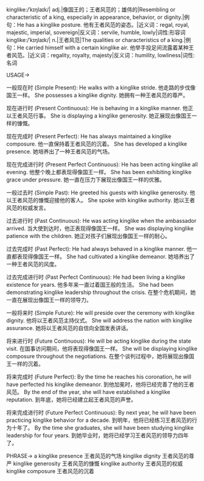 kinglike:/ˈkɪŋlaɪk/| adj.|像国王的；王者风范的；雄伟的|Resembling or characteristic of a king, especially in appearance, behavior, or dignity.|例句：He has a kinglike posture. 他有王者风范的姿态。|近义词：regal, royal, majestic, imperial, sovereign|反义词：servile, humble, lowly|词性:形容词
kinglike:/ˈkɪŋlaɪk/| n.|王者风范|The qualities or characteristics of a king.|例句：He carried himself with a certain kinglike air. 他举手投足间流露着某种王者风范。|近义词：regality, royalty, majesty|反义词：humility, lowliness|词性:名词


USAGE->

一般现在时 (Simple Present):
He walks with a kinglike stride.  他走路的步伐像国王一样。
She possesses a kinglike dignity. 她拥有一种王者风范的尊严。

现在进行时 (Present Continuous):
He is behaving in a kinglike manner. 他正以王者风范行事。
She is displaying a kinglike generosity. 她正展现出像国王一样的慷慨。

现在完成时 (Present Perfect):
He has always maintained a kinglike composure. 他一直保持着王者风范的沉着。
She has developed a kinglike presence. 她培养出了一种王者风范的气场。

现在完成进行时 (Present Perfect Continuous):
He has been acting kinglike all evening. 他整个晚上都表现得像国王一样。
She has been exhibiting kinglike grace under pressure. 她一直在压力下展现出像国王一样的优雅。

一般过去时 (Simple Past):
He greeted his guests with kinglike generosity. 他以王者风范的慷慨迎接他的客人。
She spoke with kinglike authority. 她以王者风范的权威发言。

过去进行时 (Past Continuous):
He was acting kinglike when the ambassador arrived. 当大使到达时，他正表现得像国王一样。
She was displaying kinglike patience with the children. 她正对孩子们展现出像国王一样的耐心。

过去完成时 (Past Perfect):
He had always behaved in a kinglike manner. 他一直都表现得像国王一样。
She had cultivated a kinglike demeanor. 她培养出了一种王者风范的风度。

过去完成进行时 (Past Perfect Continuous):
He had been living a kinglike existence for years. 他多年来一直过着国王般的生活。
She had been demonstrating kinglike leadership throughout the crisis. 在整个危机期间，她一直在展现出像国王一样的领导力。

一般将来时 (Simple Future):
He will preside over the ceremony with kinglike dignity. 他将以王者风范主持仪式。
She will address the nation with kinglike assurance. 她将以王者风范的自信向全国发表讲话。

将来进行时 (Future Continuous):
He will be acting kinglike during the state visit. 在国事访问期间，他将表现得像国王一样。
She will be displaying kinglike composure throughout the negotiations. 在整个谈判过程中，她将展现出像国王一样的沉着。

将来完成时 (Future Perfect):
By the time he reaches his coronation, he will have perfected his kinglike demeanor. 到他加冕时，他将已经完善了他的王者风范。
By the end of the year, she will have established a kinglike reputation. 到年底，她将已经建立起王者风范的声誉。

将来完成进行时 (Future Perfect Continuous):
By next year, he will have been practicing kinglike behavior for a decade. 到明年，他将已经练习王者风范的行为十年了。
By the time she graduates, she will have been studying kinglike leadership for four years. 到她毕业时，她将已经学习王者风范的领导力四年了。


PHRASE->
a kinglike presence 王者风范的气场
kinglike dignity 王者风范的尊严
kinglike generosity 王者风范的慷慨
kinglike authority 王者风范的权威
kinglike composure 王者风范的沉着
